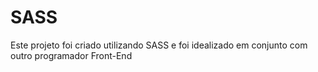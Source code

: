 # SASS
Este projeto foi criado utilizando SASS e foi idealizado em conjunto com outro programador Front-End
